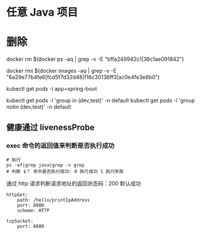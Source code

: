 # 任意 Java 项目


# 删除
docker rm $(docker ps -aq | grep -v -E "bffa249942c1|36c1ae091842")

docker rmi $(docker images -aq | grep -v -E "6a29e77b4fe6|fcd5f7d32d48|f16c30136ff3|ac0e4fe3e6b0")

kubectl get pods -l app=spring-boot

kubectl get pods -l 'group in (dev,test)' -n default
kubectl get pods -l 'group notin (dev,test)' -n default

## 健康通过 livenessProbe 

### exec 命令的返回值来判断是否执行成功

```shell
# 执行
ps -ef|grep java|grep -v grep
# 判断 $？ 命令是否执行成功: 0 执行成功 1 执行失败
```

通过 http 请求判断请求地址的返回状态码：200 默认成功
```shell
httpGet:
    path: /hello/printIpAddress
    port: 8080
    scheme: HTTP
```

```shell
tcpSocket:
    port: 8080
```